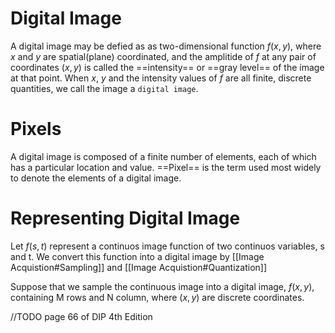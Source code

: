 # Digital Image

A digital image may be defied as as two-dimensional function $f(x,y)$, where $x$ and $y$ are spatial(plane) coordinated, and the amplitide of $f$ at any pair of coordinates $(x,y)$ is called the ==intensity== or ==gray level== of the image at that point. When $x$, $y$ and the intensity values of $f$ are all finite, discrete quantities, we call the image a `digital image`.

# Pixels
A digital image is composed of a finite number of elements, each of which has a particular location and value. ==Pixel== is the term used most widely to denote the elements of a digital image.

# Representing Digital Image

Let $f(s,t)$ represent a continuos image function of two continuos variables, s and t. We convert this function into a digital image by [[Image Acquistion#Sampling]] and [[Image Acquistion#Quantization]] 

Suppose that we sample the continuous image into a digital image, $f(x,y)$, containing M rows and N column, where $(x,y)$ are discrete coordinates. 


//TODO 
page 66 of DIP 4th Edition
